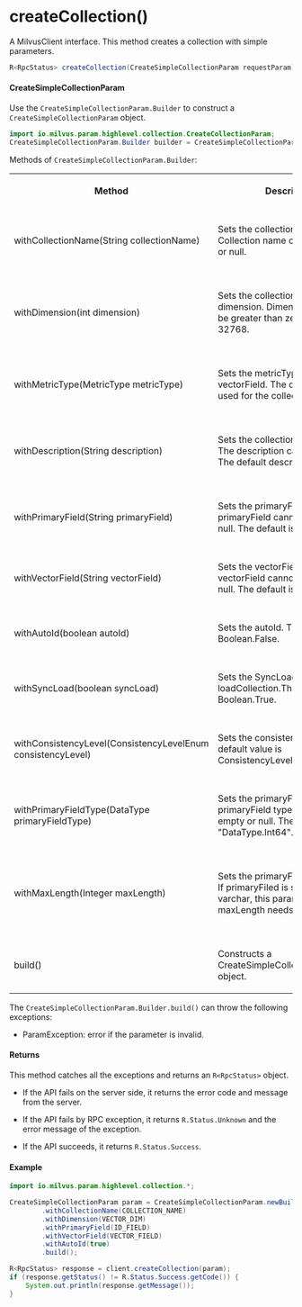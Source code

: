 # createCollection()

A MilvusClient interface. This method creates a collection with simple parameters.

```java
R<RpcStatus> createCollection(CreateSimpleCollectionParam requestParam);
```

#### CreateSimpleCollectionParam

Use the `CreateSimpleCollectionParam.Builder` to construct a `CreateSimpleCollectionParam` object.

```java
import io.milvus.param.highlevel.collection.CreateCollectionParam;
CreateSimpleCollectionParam.Builder builder = CreateSimpleCollectionParam.newBuilder();
```

Methods of `CreateSimpleCollectionParam.Builder`:

<table>
    <tr>
        <th><p>Method</p></th>
        <th><p>Description</p></th>
        <th><p>Parameters</p></th>
    </tr>
    <tr>
        <td><p>withCollectionName(String collectionName)</p></td>
        <td><p>Sets the collection name. Collection name cannot be empty or null.</p></td>
        <td><p>collectionName: The name of the collection to create.</p></td>
    </tr>
    <tr>
        <td><p>withDimension(int dimension)</p></td>
        <td><p>Sets the collection vector dimension. Dimension value must be greater than zero and less than 32768.</p></td>
        <td><p>dimension: The number of dimensions for the vector field of the collection.</p></td>
    </tr>
    <tr>
        <td><p>withMetricType(MetricType metricType)</p></td>
        <td><p>Sets the metricType of vectorField. The distance metric used for the collection.</p></td>
        <td><p>metricType: The distance metric used for the collection.</p></td>
    </tr>
    <tr>
        <td><p>withDescription(String description)</p></td>
        <td><p>Sets the collection description. The description can be empty. The default description is "".</p></td>
        <td><p>description: The description of the collection to create.</p></td>
    </tr>
    <tr>
        <td><p>withPrimaryField(String primaryField)</p></td>
        <td><p>Sets the primaryFiled name. The primaryField cannot be empty or null. The default is "id".</p></td>
        <td><p>primaryField: The primary field name of the collection.</p></td>
    </tr>
    <tr>
        <td><p>withVectorField(String vectorField)</p></td>
        <td><p>Sets the vectorField name. The vectorField cannot be empty or null. The default is "vector".</p></td>
        <td><p>vectorField: The vector field name of the collection.</p></td>
    </tr>
    <tr>
        <td><p>withAutoId(boolean autoId)</p></td>
        <td><p>Sets the autoId. The default is Boolean.False.</p></td>
        <td><p>autoId: If open autoId towards to this collection.</p></td>
    </tr>
    <tr>
        <td><p>withSyncLoad(boolean syncLoad)</p></td>
        <td><p>Sets the SyncLoad when loadCollection.The default is Boolean.True.</p></td>
        <td><p>syncLoad: If syncLoad when loadCollection.</p></td>
    </tr>
    <tr>
        <td><p>withConsistencyLevel(ConsistencyLevelEnum consistencyLevel)</p></td>
        <td><p>Sets the consistency level. The default value is ConsistencyLevelEnum.BOUNDED</p></td>
        <td><p>consistencyLevel: The consistency level of this collection.</p></td>
    </tr>
    <tr>
        <td><p>withPrimaryFieldType(DataType primaryFieldType)</p></td>
        <td><p>Sets the primaryFiled type. The primaryField type cannot be empty or null. The default is "DataType.Int64".</p></td>
        <td><p>primaryFieldType: The type of the primary field of this collection.</p></td>
    </tr>
    <tr>
        <td><p>withMaxLength(Integer maxLength)</p></td>
        <td><p>Sets the primaryFiled maxLength.<br/>If primaryFiled is specified as varchar, this parameter maxLength needs to be specified</p></td>
        <td><p>maxLength: The max length of the primary field If primaryFiled is specified as varchar.</p></td>
    </tr>
    <tr>
        <td><p>build()</p></td>
        <td><p>Constructs a CreateSimpleCollectionParam object.</p></td>
        <td><p>N/A</p></td>
    </tr>
</table>

The `CreateSimpleCollectionParam.Builder.build()` can throw the following exceptions:

- ParamException: error if the parameter is invalid.

#### Returns

This method catches all the exceptions and returns an `R<RpcStatus>` object.

- If the API fails on the server side, it returns the error code and message from the server.

- If the API fails by RPC exception, it returns `R.Status.Unknown` and the error message of the exception.

- If the API succeeds, it returns `R.Status.Success`.

#### Example

```java
import io.milvus.param.highlevel.collection.*;

CreateSimpleCollectionParam param = CreateSimpleCollectionParam.newBuilder()
        .withCollectionName(COLLECTION_NAME)
        .withDimension(VECTOR_DIM)
        .withPrimaryField(ID_FIELD)
        .withVectorField(VECTOR_FIELD)
        .withAutoId(true)
        .build();

R<RpcStatus> response = client.createCollection(param);
if (response.getStatus() != R.Status.Success.getCode()) {
    System.out.println(response.getMessage());
}
```
